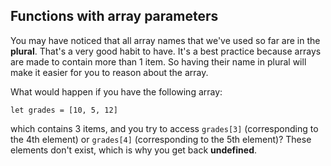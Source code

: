 ## Functions with array parameters
You may have noticed that all array names that we've used so far are in the **plural**. That's a very good habit to have. It's a best practice because arrays are made to contain more than 1 item. So having their name in plural will make it easier for you to reason about the array.

What would happen if you have the following array:
```
let grades = [10, 5, 12]
```
which contains 3 items, and you try to access ```grades[3]``` (corresponding to the 4th element) or ```grades[4]``` (corresponding to the 5th element)?
These elements don't exist, which is why you get back **undefined**.
